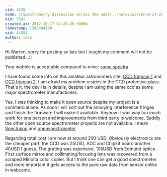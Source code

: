 ```yaml
---
cid: 1676
node: ![Spectrometry discussion across the web](../notes/warren/8-27-2012/spectrometry-discussion-across-web)
nid: 3501
created_at: 2012-10-17 14:28:29 +0000
timestamp: 1350484109
uid: 44551
author: ioan
---
```


Hi Warren, sorry for posting so late but I tought my comment will not be published...:)

Your wobble is acceptable compared to mine: <a href="https://picasaweb.google.com/100899132748014268592/Spectrometer?authuser=0&authkey=Gv1sRgCN3Y3a3YqefknwE&feat=directlink">some spectra</a>

I have found some info on this amateur astronomers site: <a href="http://www.astrosurf.com/aras/fringing/opus/index.html">CCD fringing 1</a> and <a href="http://www.astrosurf.com/lailly/spectro/fringes.html">CCD fringing 2</a>. I am afraid my problem resides in the CCD protective glass. That's it, the devil is in details, despite I am using the same ccd as some major spectrometer manufacturers.

Yes, I was thinking to make it open source despite my project is a commercial one. As soon I will sort out the annoying interference fringes and finish the firmware I will make it available. Anyhow it was way too much work for one person and improvements from third party is welcome. Saddly the other open source spectrometer projects are not available. I mean <a href="http://myspectral.com/">Spectruino</a> and <a href="http://www.openspectrometer.com/">openspectrometer</a>

Regarding total cost I am now at around 200 USD. Obviously electronics are the cheaper part, the CCD was 25USD, ADC and Chipkit board another 40USD I guess. The grating was expensive, 105USD from Edmund optics. First surface mirror and collimating/focusing lens was recovered from a scraped Minolta color copier. But I think one can get a good spectrometer and more important it gets access to the pure raw data from sensor unlike in webcams.